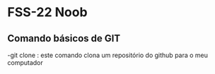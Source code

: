 # FSS-22 Noob

  ## Comando básicos de GIT

-git clone <link-do-repositorio>: este comando clona um repositório do github para o meu computador
